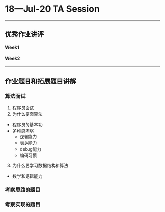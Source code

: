 # 18—Jul-20 TA Session
---
## 优秀作业讲评

#### Week1


#### Week2

---
## 作业题目和拓展题目讲解

### 算法面试
1. 程序员面试
2. 为什么要面算法
  * 程序员的基本功
  * 多维度考察
    * 逻辑能力
    * 表达能力
    * debug能力
    * 编码习惯
3. 为什么要学习数据结构和算法
  * 数学和逻辑能力

### 考察思路的题目
### 考察实现的题目

